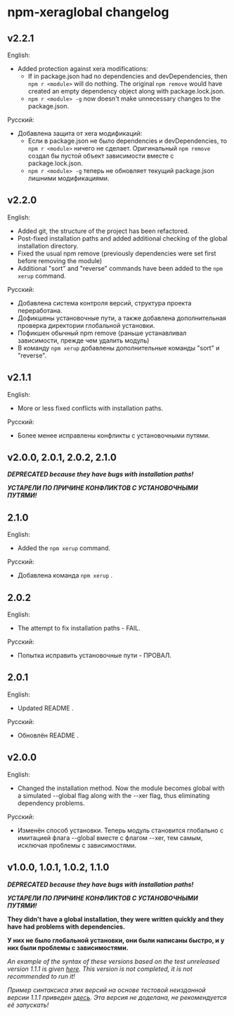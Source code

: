 # npm-xeraglobal changelog

## v2.2.1

English:

* Added protection against xera modifications:
	* If in package.json had no dependencies and devDependencies, then ```npm r <module>``` will do nothing. The original ```npm remove``` would have created an empty dependency object along with package.lock.json.
	* ```npm r <module> -g``` now doesn't make unnecessary changes to the package.json.

Русский:

* Добавлена защита от xera модификаций:
	* Если в package.json не было dependencies и devDependencies, то ```npm r <module>``` ничего не сделает. Оригинальный ```npm remove``` создал бы пустой объект зависимости вместе с package.lock.json.
	* ```npm r <module> -g``` теперь не обновляет текущий package.json лишними модификациями.

## v2.2.0

English:

* Added git, the structure of the project has been refactored.
* Post-fixed installation paths and added additional checking of the global installation directory.
* Fixed the usual npm remove (previously dependencies were set first before removing the module)
* Additional "sort" and "reverse" commands have been added to the ```npm xerup``` command.

Русский:

* Добавлена система контроля версий, структура проекта переработана.
* Дофикшены установочные пути, а также добавлена дополнительная проверка директории глобальной установки.
* Пофикшен обычный npm remove (раньше устанавливал зависимости, прежде чем удалить модуль)
* В команду ```npm xerup``` добавлены дополнительные команды "sort" и "reverse".
	
## v2.1.1

English:

* More or less fixed conflicts with installation paths.

Русский:

* Более менее исправлены конфликты с установочными путями.

## v2.0.0, 2.0.1, 2.0.2, 2.1.0

***DEPRECATED because they have bugs with installation paths!***

***УСТАРЕЛИ ПО ПРИЧИНЕ КОНФЛИКТОВ С УСТАНОВОЧНЫМИ ПУТЯМИ!***

## 2.1.0

English:

* Added the ```npm xerup``` command.

Русский:

* Добавлена команда ```npm xerup``` .

## 2.0.2

English:

* The attempt to fix installation paths - FAIL.

Русский:

* Попытка исправить установочные пути - ПРОВАЛ.

## 2.0.1

English:

* Updated README .

Русский:

* Обновлён README .

## v2.0.0

English:

* Changed the installation method. Now the module becomes global with a simulated --global flag along with the --xer flag, thus eliminating dependency problems.

Русский:

* Изменён способ установки. Теперь модуль становится глобально с имитацией флага --global вместе с флагом --xer, тем самым, исключая проблемы с зависимостями.

## v1.0.0, 1.0.1, 1.0.2, 1.1.0

***DEPRECATED because they have bugs with installation paths!***

***УСТАРЕЛИ ПО ПРИЧИНЕ КОНФЛИКТОВ С УСТАНОВОЧНЫМИ ПУТЯМИ!***

**They didn't have a global installation, they were written quickly and they have had problems with dependencies.**

**У них не было глобальной установки, они были написаны быстро, и у них были проблемы с зависимостями.**

*An example of the syntax of these versions based on the test unreleased version 1.1.1 is given [here](https://github.com/StormExecute/npm-xeraglobal/blob/master/tests/dev/npm-cli-mod-test.js). This version is not completed, it is not recommended to run it!*

*Пример синтаксиса этих версий на основе тестовой неизданной версии 1.1.1 приведен [здесь](https://github.com/StormExecute/npm-xeraglobal/blob/master/tests/dev/npm-cli-mod-test.js). Эта версия не доделана, не рекомендуется её запускать!*